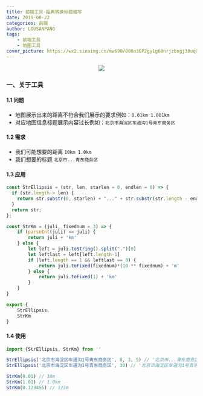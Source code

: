 ```yaml
---
title: 前端工具-距离转换标题缩写
date: 2019-08-22
categories: 前端
author: LOUSANPANG
tags:
    - 前端工具
    - 地图工具
cover_picture: https://wx2.sinaimg.cn/mw690/006n3OP2gy1g68nrjzbngj30uq0u0akg.jpg
---
```


<div align=center>
    <img src="https://wx2.sinaimg.cn/mw690/006n3OP2gy1g68nrjzbngj30uq0u0akg.jpg">
</div>

### 一、关于工具
#### 1.1 问题
* 地图展示出来的距离不符合我们展示的要求例如：`0.01km 1.001km`
* 对应地图信息标题展示内容过长例如：`北京市海淀区车道沟1号青东商务区`
#### 1.2 需求
* 我们可能想要的距离 `10km 1.0km`
* 我们想要的标题 `北京市...青东商务区`
#### 1.3 应用
```js
const StrEllipsis = (str, len, starlen = 0, endlen = 0) => {
  if (str.length > len) {
    return str.substr(0, starlen) + "..." + str.substr(str.length - endlen, str.length);
  }
  return str;
};

const StrKm = (juli, fixednum = 3) => {
    if (parseInt(juli) == juli) {
        return juli + 'km'
    } else {
        let left = juli.toString().split(".")[0]
        let leftlast = left[left.length-1]
        if (left.length == 1 && leftlast == 0) {
            return juli.toFixed(fixednum)*(10 ** fixednum) + 'm'
        } else {
            return juli.toFixed(1) + 'km'
        }
    }
}

export {
    StrEllipsis,
    StrKm
}
```
#### 1.4 使用
```js
import {StrEllipsis, StrKm} from ''

StrEllipsis('北京市海淀区车道沟1号青东商务区', 8, 3, 5) // '北京市...青东商务区'
StrEllipsis('北京市海淀区车道沟1号青东商务区', 30) // '北京市海淀区车道沟1号青东商务区'

StrKm(0.01) // 10m
StrKm(1.01) // 1.0km
StrKm(0.123456) // 123m
```